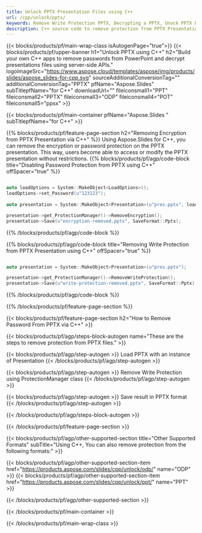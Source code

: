 ```yaml
---
title: Unlock PPTX Presentation Files using C++
url: /cpp/unlock/pptx/
keywords: Remove Write Protection PPTX, Decrypting a PPTX, Unock PPTX Presentation, Unprotect PPTX
description: C++ source code to remove protection from PPTX Presentation.
---
```


{{< blocks/products/pf/main-wrap-class isAutogenPage="true">}}
{{< blocks/products/pf/upper-banner h1="Unlock PPTX using C++" h2="Build your own C++ apps to remove passwords from PowerPoint and decrypt presentations files using server-side APIs." logoImageSrc="https://www.aspose.cloud/templates/aspose/img/products/slides/aspose_slides-for-cpp.svg" sourceAdditionalConversionTag="" additionalConversionTag="PPTX" pfName="Aspose.Slides" subTitlepfName="for C++" downloadUrl="" fileiconsmall1="PPT" fileiconsmall2="PPTX" fileiconsmall3="ODP" fileiconsmall4="POT" fileiconsmall5="ppsx" >}}

{{< blocks/products/pf/main-container pfName="Aspose.Slides " subTitlepfName="for C++" >}}

{{% blocks/products/pf/feature-page-section  h2="Removing Encryption from PPTX Presentation via C++" %}}
Using Aspose.Slides for C++, you can remove the encryption or password protection on the PPTX presentation. This way, users become able to access or modify the PPTX presentation without restrictions.
{{% blocks/products/pf/agp/code-block title="Disabling Password Protection from PPTX using C++" offSpacer="true" %}}

```cpp

auto loadOptions = System::MakeObject<LoadOptions>();
loadOptions->set_Password(u"123123");
    
auto presentation = System::MakeObject<Presentation>(u"pres.pptx", loadOptions);

presentation->get_ProtectionManager()->RemoveEncryption();
presentation->Save(u"encryption-removed.pptx", SaveFormat::Pptx);
```

{{% /blocks/products/pf/agp/code-block %}}

{{% blocks/products/pf/agp/code-block title="Removing Write Protection from PPTX Presentation using C++" offSpacer="true" %}}

```cpp

auto presentation = System::MakeObject<Presentation>(u"pres.pptx");

presentation->get_ProtectionManager()->RemoveWriteProtection();
presentation->Save(u"write-protection-removed.pptx", SaveFormat::Pptx);
```

{{% /blocks/products/pf/agp/code-block %}}

{{% /blocks/products/pf/feature-page-section %}}

{{< blocks/products/pf/feature-page-section  h2="How to Remove Password From PPTX via C++" >}}

{{< blocks/products/pf/agp/steps-block-autogen name="These are the steps to remove protection from PPTX files." >}}

{{< blocks/products/pf/agp/step-autogen >}}
Load PPTX with an instance of Presentation
{{< /blocks/products/pf/agp/step-autogen >}}

{{< blocks/products/pf/agp/step-autogen >}}
Remove Write Protection using ProtectionManager class
{{< /blocks/products/pf/agp/step-autogen >}}

{{< blocks/products/pf/agp/step-autogen >}}
Save result in PPTX format
{{< /blocks/products/pf/agp/step-autogen >}}

{{< /blocks/products/pf/agp/steps-block-autogen >}}

{{< /blocks/products/pf/feature-page-section >}}

{{< blocks/products/pf/agp/other-supported-section title="Other Supported Formats" subTitle="Using C++, You can also remove protection from the following formats:" >}}

{{< blocks/products/pf/agp/other-supported-section-item href="https://products.aspose.com/slides/cpp/unlock/odp/" name="ODP" >}}
{{< blocks/products/pf/agp/other-supported-section-item href="https://products.aspose.com/slides/cpp/unlock/ppt/" name="PPT" >}}


{{< /blocks/products/pf/agp/other-supported-section >}}

{{< /blocks/products/pf/main-container >}}
    
{{< /blocks/products/pf/main-wrap-class >}}